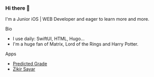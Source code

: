 ### Hi there 👋

I'm a Junior iOS | WEB Developer and eager to learn more and more.

Bio
  
  * I use daily: SwiftUI, HTML, Hugo...
  * I'm a huge fan of Matrix, Lord of the Rings and Harry Potter.

Apps

  * [Predicted Grade](https://apps.apple.com/tr/app/predicted-grade/id1605653350)
  * [Zikir Sayar](https://apps.apple.com/tr/app/zikirsayar/id1609035143)  

<!--
**MuratHaktanir/MuratHaktanir** is a ✨ _special_ ✨ repository because its `README.md` (this file) appears on your GitHub profile.

Here are some ideas to get you started:

- 🔭 I’m currently working on ...
- 🌱 I’m currently learning ...
- 👯 I’m looking to collaborate on ...
- 🤔 I’m looking for help with ...
- 💬 Ask me about ...
- 📫 How to reach me: ...
- 😄 Pronouns: ...
- ⚡ Fun fact: ...
-->
